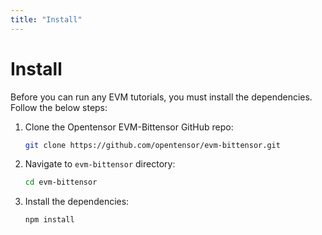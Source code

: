 ```yaml
---
title: "Install"
---
```


# Install

Before you can run any EVM tutorials, you must install the dependencies. Follow the below steps: 

1. Clone the Opentensor EVM-Bittensor GitHub repo:

   ```bash
   git clone https://github.com/opentensor/evm-bittensor.git
   ```

2. Navigate to `evm-bittensor` directory:

    ```bash
    cd evm-bittensor
    ```

3. Install the dependencies:
   
   ```bash
   npm install
   ```

